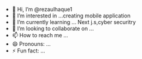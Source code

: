 - 👋 Hi, I’m @rezaulhaque1
- 👀 I’m interested in ...creating mobile application 
- 🌱 I’m currently learning ... Next j.s,cyber securitry
- 💞️ I’m looking to collaborate on ...
- 📫 How to reach me ...
- 😄 Pronouns: ...
- ⚡ Fun fact: ...

<!---
rezaulhaque1/rezaulhaque1 is a ✨ special ✨ repository because its `README.md` (this file) appears on your GitHub profile.
You can click the Preview link to take a look at your changes.
--->
